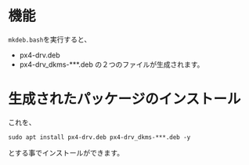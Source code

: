 # 機能
`mkdeb.bash`を実行すると、
- px4-drv.deb
- px4-drv_dkms-***.deb
の２つのファイルが生成されます。

# 生成されたパッケージのインストール
これを、
```
sudo apt install px4-drv.deb px4-drv_dkms-***.deb -y
```
とする事でインストールができます。
